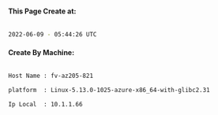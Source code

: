
   
#### This Page Create at:

```bash

2022-06-09 - 05:44:26 UTC

```

#### Create By Machine:

```bash

Host Name : fv-az205-821

platform  : Linux-5.13.0-1025-azure-x86_64-with-glibc2.31

Ip Local  : 10.1.1.66

```

